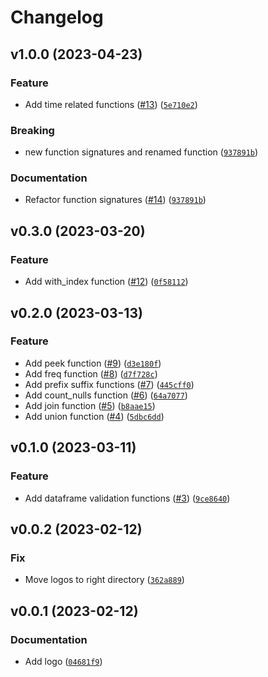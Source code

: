 # Changelog

<!--next-version-placeholder-->

## v1.0.0 (2023-04-23)
### Feature
* Add time related functions ([#13](https://github.com/estripling/sparkit/issues/13)) ([`5e710e2`](https://github.com/estripling/sparkit/commit/5e710e2ca082370fb262db736034f6aa8756992c))

### Breaking
* new function signatures and renamed function ([`937891b`](https://github.com/estripling/sparkit/commit/937891bb65bd603568c09d9f16c35d042a53b2f0))

### Documentation
* Refactor function signatures ([#14](https://github.com/estripling/sparkit/issues/14)) ([`937891b`](https://github.com/estripling/sparkit/commit/937891bb65bd603568c09d9f16c35d042a53b2f0))

## v0.3.0 (2023-03-20)
### Feature
* Add with_index function ([#12](https://github.com/estripling/sparkit/issues/12)) ([`0f58112`](https://github.com/estripling/sparkit/commit/0f5811294568d12b7793c2452ae5ade411338b7b))

## v0.2.0 (2023-03-13)
### Feature
* Add peek function ([#9](https://github.com/estripling/sparkit/issues/9)) ([`d3e180f`](https://github.com/estripling/sparkit/commit/d3e180fa535527f5984085a81d1f04088313d0b2))
* Add freq function ([#8](https://github.com/estripling/sparkit/issues/8)) ([`d7f728c`](https://github.com/estripling/sparkit/commit/d7f728cf9ffca2f9e38e5a951147cd48e0e027ab))
* Add prefix suffix functions ([#7](https://github.com/estripling/sparkit/issues/7)) ([`445cff0`](https://github.com/estripling/sparkit/commit/445cff0e26d2bbb11c05c8a21ba8fb4dfa2447e9))
* Add count_nulls function ([#6](https://github.com/estripling/sparkit/issues/6)) ([`64a7077`](https://github.com/estripling/sparkit/commit/64a70774c3cc532bd92617b7734218b99924ff69))
* Add join function ([#5](https://github.com/estripling/sparkit/issues/5)) ([`b8aae15`](https://github.com/estripling/sparkit/commit/b8aae150f8828c17103ace095b09a4b32c736418))
* Add union function ([#4](https://github.com/estripling/sparkit/issues/4)) ([`5dbc6dd`](https://github.com/estripling/sparkit/commit/5dbc6dde68301c147a47eae41afcdafbbaddcc17))

## v0.1.0 (2023-03-11)
### Feature
* Add dataframe validation functions ([#3](https://github.com/estripling/sparkit/issues/3)) ([`9ce8640`](https://github.com/estripling/sparkit/commit/9ce86404b366d69e11547fdbead63d19f5f28f25))

## v0.0.2 (2023-02-12)
### Fix
* Move logos to right directory ([`362a889`](https://github.com/estripling/sparkit/commit/362a889dd4628a91339593a8d32fdc0ed96cac2a))

## v0.0.1 (2023-02-12)
### Documentation
* Add logo ([`04681f9`](https://github.com/estripling/sparkit/commit/04681f9d4d70c86e27011ade9ac9393f416beb0f))
